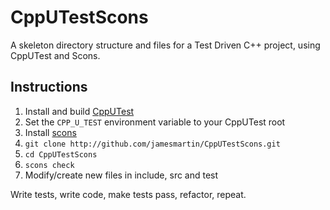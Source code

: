 # CppUTestScons

A skeleton directory structure and files for a Test Driven C++ project, using CppUTest and Scons.

## Instructions

1. Install and build [CppUTest](http://cpputest.org) 
1. Set the `CPP_U_TEST` environment variable to your CppUTest root 
1. Install [scons](http:scons.org)
1. `git clone http://github.com/jamesmartin/CppUTestScons.git`
1. `cd CppUTestScons` 
1. `scons check`
1. Modify/create new files in include, src and test

Write tests, write code, make tests pass, refactor, repeat.
